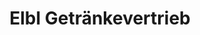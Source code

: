 ---
title: "Elbl Getränkevertrieb"
url: /neunkirchen-a-brand/elbl-getraenkevertrieb/
shop: Getränke
---